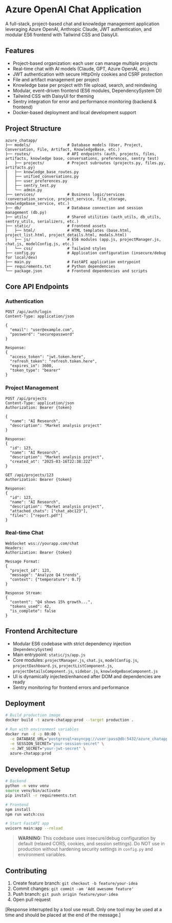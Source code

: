 # Azure OpenAI Chat Application

A full-stack, project-based chat and knowledge management application leveraging Azure OpenAI, Anthropic Claude, JWT authentication, and modular ES6 frontend with Tailwind CSS and DaisyUI.

## Features

- Project-based organization: each user can manage multiple projects
- Real-time chat with AI models (Claude, GPT, Azure OpenAI, etc.)
- JWT authentication with secure HttpOnly cookies and CSRF protection
- File and artifact management per project
- Knowledge base per project with file upload, search, and reindexing
- Modular, event-driven frontend (ES6 modules, DependencySystem DI)
- Tailwind CSS with DaisyUI for theming
- Sentry integration for error and performance monitoring (backend & frontend)
- Docker-based deployment and local development support

## Project Structure

```
azure_chatapp/
├── models/                # Database models (User, Project, Conversation, File, Artifact, KnowledgeBase, etc.)
├── routes/                # API endpoints (auth, projects, files, artifacts, knowledge base, conversations, preferences, sentry test)
│   ├── projects/          # Project subroutes (projects.py, files.py, artifacts.py)
│   ├── knowledge_base_routes.py
│   ├── unified_conversations.py
│   ├── user_preferences.py
│   ├── sentry_test.py
│   └── admin.py
├── services/              # Business logic/services (conversation_service, project_service, file_storage, knowledgebase_service, etc.)
├── db/                    # Database connection and session management (db.py)
├── utils/                 # Shared utilities (auth_utils, db_utils, sentry_utils, serializers, etc.)
├── static/                # Frontend assets
│   ├── html/              # HTML templates (base.html, project_list.html, project_details.html, modals.html)
│   ├── js/                # ES6 modules (app.js, projectManager.js, chat.js, modelConfig.js, etc.)
│   └── css/               # Tailwind styles
├── config.py              # Application configuration (insecure/debug for local/dev)
├── main.py                # FastAPI application entrypoint
├── requirements.txt       # Python dependencies
└── package.json           # Frontend dependencies and scripts
```

## Core API Endpoints

### Authentication
```http
POST /api/auth/login
Content-Type: application/json

{
  "email": "user@example.com",
  "password": "securepassword"
}

Response:
{
  "access_token": "jwt.token.here",
  "refresh_token": "refresh.token.here",
  "expires_in": 3600,
  "token_type": "bearer"
}
```

### Project Management
```http
POST /api/projects
Content-Type: application/json
Authorization: Bearer {token}

{
  "name": "AI Research",
  "description": "Market analysis project"
}

Response:
{
  "id": 123,
  "name": "AI Research",
  "description": "Market analysis project",
  "created_at": "2025-03-16T22:38:22Z"
}

GET /api/projects/123
Authorization: Bearer {token}

Response:
{
  "id": 123,
  "name": "AI Research",
  "description": "Market analysis project",
  "attached_chats": ["chat_abc123"],
  "files": ["report.pdf"]
}
```

### Real-time Chat
```http
WebSocket wss://yourapp.com/chat
Headers:
Authorization: Bearer {token}

Message Format:
{
  "project_id": 123,
  "message": "Analyze Q4 trends",
  "context": {"temperature": 0.7}
}

Response Stream:
{
  "content": "Q4 shows 15% growth...",
  "tokens_used": 42,
  "is_complete": false
}
```

## Frontend Architecture

- Modular ES6 codebase with strict dependency injection (`DependencySystem`)
- Main entrypoint: `static/js/app.js`
- Core modules: `projectManager.js`, `chat.js`, `modelConfig.js`, `projectDashboard.js`, `projectListComponent.js`, `projectDetailsComponent.js`, `sidebar.js`, `knowledgeBaseComponent.js`
- UI is dynamically injected/enhanced after DOM and dependencies are ready
- Sentry monitoring for frontend errors and performance

## Deployment

```bash
# Build production image
docker build -t azure-chatapp:prod --target production .

# Run with environment variables
docker run -d -p 80:80 \
  -e DATABASE_URL="postgresql+asyncpg://user:pass@db:5432/azure_chatapp?sslmode=disable" \
  -e SESSION_SECRET="your-session-secret" \
  -e JWT_SECRET="your-jwt-secret" \
  azure-chatapp:prod
```

## Development Setup

```bash
# Backend
python -m venv venv
source venv/bin/activate
pip install -r requirements.txt

# Frontend
npm install
npm run watch:css

# Start FastAPI app
uvicorn main:app --reload
```

> **WARNING:** This codebase uses insecure/debug configuration by default (relaxed CORS, cookies, and session settings). Do NOT use in production without hardening security settings in `config.py` and environment variables.

## Contributing
1. Create feature branch: `git checkout -b feature/your-idea`
2. Commit changes: `git commit -am 'Add awesome feature'`
3. Push branch: `git push origin feature/your-idea`
4. Open pull request

[Response interrupted by a tool use result. Only one tool may be used at a time and should be placed at the end of the message.]
